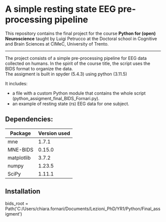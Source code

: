 # A simple resting state EEG pre-processing pipeline

This repository contains the final project for the course **Python for (open) Neuroscience** taught by Luigi Petrucco at the Doctoral school in Cognitive and Brain Sciences at CIMeC, University of Trento.

***
The project consists of a simple pre-processing pipeline for EEG data collected on humans. In the spirit of the course title, the script uses the BIDS format to organize the data.  
The assigment is built in spyder (5.4.3) using python (3.11.5)

It includes:
- a file with a custom Python module that contains the whole script (python_assigment_final_BIDS_Fornari.py).
- an example of resting state (rs) EEG data for one subject.

## Dependencies:

| Package   | Version used | 
|-----------|--------------|
| mne       | 1.7.1        | 
| MNE-BIDS  | 0.15.0       |
| matplotlib| 3.7.2        |
| numpy     | 1.23.5       | 
| SciPy     | 1.11.1       |


## Installation

bids_root = Path('C:/Users/chiara.fornari/Documents/Lezioni_PhD/YR1/Python/Final_assigment') 
